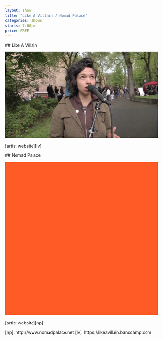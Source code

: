 ```yaml
---
layout: show
title: "Like A Villain / Nomad Palace"
categories: shows
starts: 7:00pm
price: FREE
---
```


<div class="artist" markdown="1">
## Like A Villain

![Like A Villain](/images/like.a.villain.jpg)

[artist website][lv]

</div>

<div class="artist" markdown="1">
## Nomad Palace

![Nomad Palace](/images/nomad.palace.jpg)

[artist website][np]

</div>
[np]: http://www.nomadpalace.net
[lv]: https://likeavillain.bandcamp.com
